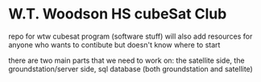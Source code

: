 # W.T. Woodson HS cubeSat Club
repo for wtw cubesat program (software stuff)
will also add resources for anyone who wants to contibute but doesn't know where to start

there are two main parts that we need to work on:
  the satellite side, 
  the groundstation/server side, 
  sql database (both groundstation and satellite)


  
